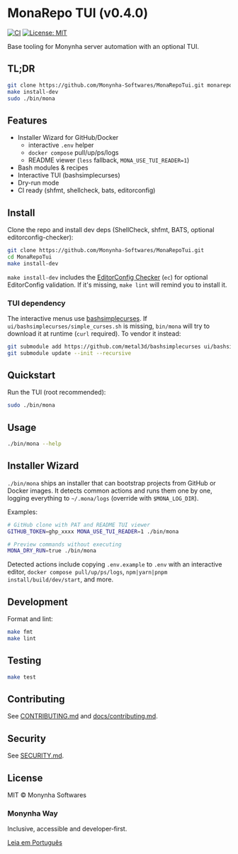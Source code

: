 # MonaRepo TUI (v0.4.0)

[![CI](https://github.com/Monynha-Softwares/MonaRepoTui/actions/workflows/lint_test.yml/badge.svg)](https://github.com/Monynha-Softwares/MonaRepoTui/actions/workflows/lint_test.yml)
[![License: MIT](https://img.shields.io/badge/License-MIT-yellow.svg)](LICENSE)

Base tooling for Monynha server automation with an optional TUI.

## TL;DR

```bash
git clone https://github.com/Monynha-Softwares/MonaRepoTui.git monarepo && cd monarepo
make install-dev
sudo ./bin/mona
```

## Features
- Installer Wizard for GitHub/Docker
  - interactive `.env` helper
  - `docker compose` pull/up/ps/logs
  - README viewer (`less` fallback, `MONA_USE_TUI_READER=1`)
- Bash modules & recipes
- Interactive TUI (bashsimplecurses)
- Dry-run mode
- CI ready (shfmt, shellcheck, bats, editorconfig)

## Install

Clone the repo and install dev deps (ShellCheck, shfmt, BATS, optional editorconfig-checker):

```bash
git clone https://github.com/Monynha-Softwares/MonaRepoTui.git
cd MonaRepoTui
make install-dev
```

`make install-dev` includes the [EditorConfig Checker](https://github.com/editorconfig-checker/editorconfig-checker) (`ec`) for optional EditorConfig validation. If it's missing, `make lint` will remind you to install it.

### TUI dependency

The interactive menus use [bashsimplecurses](https://github.com/metal3d/bashsimplecurses).
If `ui/bashsimplecurses/simple_curses.sh` is missing, `bin/mona` will try to download it at
runtime (`curl` required). To vendor it instead:

```bash
git submodule add https://github.com/metal3d/bashsimplecurses ui/bashsimplecurses
git submodule update --init --recursive
```

## Quickstart

Run the TUI (root recommended):

```bash
sudo ./bin/mona
```

## Usage

```bash
./bin/mona --help
```

## Installer Wizard

`./bin/mona` ships an installer that can bootstrap projects from GitHub or Docker images.
It detects common actions and runs them one by one, logging everything to
`~/.mona/logs` (override with `$MONA_LOG_DIR`).

Examples:

```bash
# GitHub clone with PAT and README TUI viewer
GITHUB_TOKEN=ghp_xxxx MONA_USE_TUI_READER=1 ./bin/mona

# Preview commands without executing
MONA_DRY_RUN=true ./bin/mona
```

Detected actions include copying `.env.example` to `.env` with an interactive editor,
`docker compose pull/up/ps/logs`, `npm|yarn|pnpm install/build/dev/start`, and more.

## Development

Format and lint:

```bash
make fmt
make lint
```

## Testing

```bash
make test
```

## Contributing
See [CONTRIBUTING.md](CONTRIBUTING.md) and [docs/contributing.md](docs/contributing.md).

## Security
See [SECURITY.md](SECURITY.md).

## License
MIT © Monynha Softwares

### Monynha Way
Inclusive, accessible and developer‑first.

[Leia em Português](README.pt-BR.md)
